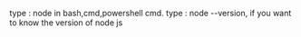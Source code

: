 type : node in bash,cmd,powershell cmd.
type : node --version, if you want to know the version of node js
